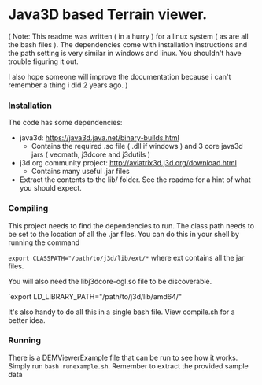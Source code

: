 # Java3D based Terrain viewer.
( Note: This readme was written ( in a hurry ) for a linux system ( as are all the bash files ). The dependencies come with installation instructions and the path setting is very similar in windows and linux. You shouldn't have trouble figuring it out.

I also hope someone will improve the documentation because i can't remember a thing i did 2 years ago. )
### Installation
The code has some dependencies:
- java3d: https://java3d.java.net/binary-builds.html
	- Contains the required .so file ( .dll if windows ) and 3 core java3d jars ( vecmath, j3dcore and j3dutils )
- j3d.org community project: http://aviatrix3d.j3d.org/download.html
	-  Contains many useful .jar files
- Extract the contents to the lib/ folder. 
	See the readme for a hint of what you should expect.

### Compiling 
This project needs to find the dependencies to run. The class path needs to be set to the location of all the .jar files. You can do this in your shell by running the command

`export CLASSPATH="/path/to/j3d/lib/ext/*` where ext contains all the jar files.

You will also need the libj3dcore-ogl.so file to be discoverable.

`export LD_LIBRARY_PATH="/path/to/j3d/lib/amd64/"

It's also handy to do all this in a single bash file. View compile.sh for a better idea.

### Running 
There is a DEMViewerExample file that can be run to see how it works. Simply run 
`bash runexample.sh`. Remember to extract the provided sample data 